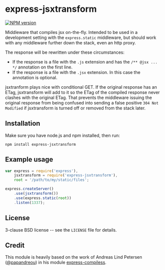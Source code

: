 # express-jsxtransform

[![NPM version](https://badge.fury.io/js/express-jsxtransform.svg)](http://badge.fury.io/js/express-jsxtransform)

Middleware that compiles jsx on-the-fly. Intended to be used in a
development setting with the `express.static` middleware, but should
work with any middleware further down the stack, even an http proxy.

The response will be rewritten under these circumstances:

* If the response is a file with the `.js` extension and has the
`/** @jsx ... */` annotation on the first line.
* If the response is a file with the `.jsx` extension. In this case
the annotation is optional.

jsxtranform plays nice with conditional GET. If the original response
has an ETag, jsxtransform will add to it so the ETag of the compiled
response never clashes with the original ETag. That prevents the
middleware issuing the original response from being confused into
sending a false positive `304 Not Modified` if jsxtransform is turned
off or removed from the stack later.


## Installation

Make sure you have node.js and npm installed, then run:

    npm install express-jsxtransform

## Example usage

```javascript
var express = require('express'),
    jsxtransform = require('express-jsxtransform'),
    root = '/path/to/my/static/files';

express.createServer()
    .use(jsxtransform())
    .use(express.static(root))
    .listen(1337);
```

## License

3-clause BSD license -- see the `LICENSE` file for details.

## Credit

This module is heavily based on the work of Andreas Lind Petersen
([@papandreou](https://github.com/papandreou)) in his module
[express-compiless](https://github.com/papandreou/express-compiless).
